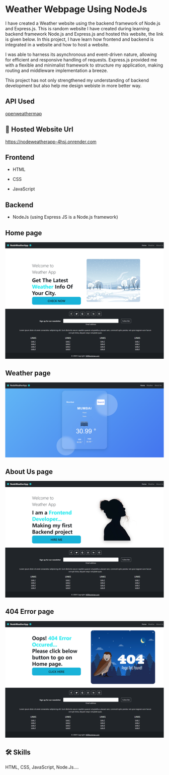 
# Weather Webpage Using NodeJs

I have created a Weather website using the backend framework of Node.js and Express.js. This is random website I have created during learning backend framework Node.js and Express.js and hosted this website, the link is given below.
In this project, I have learn how frontend and backend is integrated in a website and how to host a website.

I was able to harness its asynchronous and event-driven nature, allowing for efficient and responsive handling of requests. Express.js provided me with a flexible and minimalist framework to structure my application, making routing and middleware implementation a breeze.

This project has not only strengthened my understanding of backend development but also help me design webiste in more better way.
##  API Used



[openweathermap](https://openweathermap.org)


## 🔗 Hosted Website Url
https://nodeweatherapp-4hsj.onrender.com





## Frontend

- HTML

- CSS

- JavaScript

## Backend

- NodeJs (using Express JS is a Node.js framework)













## Home page

![App Screenshot](https://github.com/devgeek2700/Webpage-using-NodeJs/blob/master/public/Images/output1.png?raw=true)

## Weather page

![App Screenshot](https://github.com/devgeek2700/Webpage-using-NodeJs/blob/master/public/Images/output2.png?raw=true)

## About Us page

![App Screenshot](https://github.com/devgeek2700/Webpage-using-NodeJs/blob/master/public/Images/output3.png?raw=true)

## 404 Error page

![App Screenshot](https://github.com/devgeek2700/Webpage-using-NodeJs/blob/master/public/Images/output4.png?raw=true)



## 🛠 Skills
HTML, CSS, JavaScript, Node.Js....


